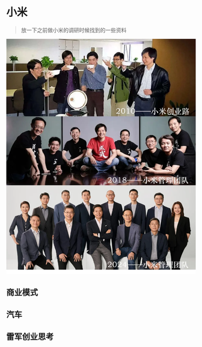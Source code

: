 # 小米

> 放一下之前做小米的调研时候找到的一些资料

![](assets/xiaomi.assets/202506272219084.webp)




## 商业模式

## 汽车

## 雷军创业思考